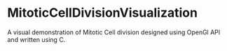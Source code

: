 # MitoticCellDivisionVisualization
A visual demonstration of Mitotic Cell division designed using OpenGl API and written using C.
